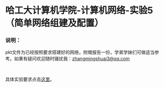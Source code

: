 # 哈工大计算机学院-计算机网络-实验5（简单网络组建及配置）

### 说明：

pkt文件为已经按照要求搭建好的网络，附赠报告一份，学弟学妹们可做适当参考。如果有疑问欢迎随时骚扰我：zhangmingshuai3@qq.com

<br>

具体实验要求点击[这里](https://github.com/Remainin/HTTP-Proxy-Server/blob/master/%E3%80%8A%E8%AE%A1%E7%AE%97%E6%9C%BA%E7%BD%91%E7%BB%9C%E3%80%8B%E5%AE%9E%E9%AA%8C%E6%8C%87%E5%AF%BC%E4%B9%A6(2016).pdf)。
